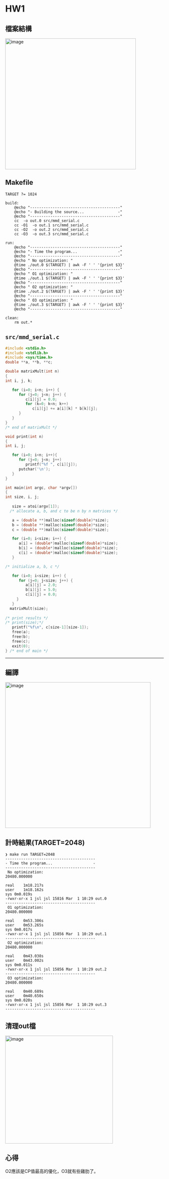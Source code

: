 # HW1

## 檔案結構
<img width="415" alt="image" src="https://user-images.githubusercontent.com/37164678/220504706-0ce63e9d-e9bd-4b27-a0c9-e5221588b814.png">

## Makefile
```make
TARGET ?= 1024

build:
	@echo "----------------------------------------"
	@echo "- Building the source...               -"
	@echo "----------------------------------------"
	cc 	-o out.0 src/mmd_serial.c
	cc -O1 	-o out.1 src/mmd_serial.c
	cc -O2 	-o out.2 src/mmd_serial.c
	cc -O3 	-o out.3 src/mmd_serial.c

run:
	@echo "----------------------------------------"
	@echo "- Time the program...                  -"
	@echo "----------------------------------------"
	@echo " No optimization: "
	@time ./out.0 $(TARGET) | awk -F ' ' '{print $3}'
	@echo "----------------------------------------"
	@echo " O1 optimization: "
	@time ./out.1 $(TARGET) | awk -F ' ' '{print $3}'
	@echo "----------------------------------------"
	@echo " O2 optimization: "
	@time ./out.2 $(TARGET) | awk -F ' ' '{print $3}'
	@echo "----------------------------------------"
	@echo " O3 optimization: "
	@time ./out.3 $(TARGET) | awk -F ' ' '{print $3}'
	@echo "----------------------------------------"

clean:
	rm out.*
```

## `src/mmd_serial.c`
```c
#include <stdio.h>
#include <stdlib.h>
#include <sys/time.h>
double **a, **b, **c;

double matrixMult(int n)
{
int i, j, k;

   for (i=0; i<n; i++) {
      for (j=0; j<n; j++) {
         c[i][j] = 0.0;
         for (k=0; k<n; k++)
            c[i][j] += a[i][k] * b[k][j];
      }
   }
}  
/* end of matrixMult */

void print(int n)
{
int i, j;

   for (i=0; i<n; i++){
      for (j=0; j<n; j++)
         printf("%f ", c[i][j]);
      putchar('\n');
   }
}

int main(int argc, char *argv[])
{
int size, i, j;
 
   size = atoi(argv[1]);
  /* allocate a, b, and c to be n by n matrices */

   a = (double **)malloc(sizeof(double)*size);
   b = (double **)malloc(sizeof(double)*size);
   c = (double **)malloc(sizeof(double)*size);

   for (i=0; i<size; i++) {
      a[i] = (double*)malloc(sizeof(double)*size);
      b[i] = (double*)malloc(sizeof(double)*size);
      c[i] = (double*)malloc(sizeof(double)*size);
   } 

/* initialize a, b, c */

   for (i=0; i<size; i++) {
      for (j=0; j<size; j++) {
         a[i][j] = 2.0;
         b[i][j] = 5.0;
         c[i][j] = 0.0;
     }
   }
  matrixMult(size);
 
/* print results */
/* print(size);*/ 
   printf("%f\n", c[size-1][size-1]);
   free(a);
   free(b);
   free(c);
   exit(0);
} /* end of main */

```

---

## 編譯
<img width="462" alt="image" src="https://user-images.githubusercontent.com/37164678/220504861-759bd81c-30d3-4a20-90cd-4e10e5e0116f.png">

## 計時結果(TARGET=2048)
```shell
❯ make run TARGET=2048
----------------------------------------
- Time the program...                  -
----------------------------------------
 No optimization: 
20480.000000

real	1m18.217s
user	1m18.162s
sys	0m0.019s
-rwxr-xr-x 1 jsl jsl 15816 Mar  1 10:29 out.0
----------------------------------------
 O1 optimization: 
20480.000000

real	0m53.306s
user	0m53.265s
sys	0m0.017s
-rwxr-xr-x 1 jsl jsl 15856 Mar  1 10:29 out.1
----------------------------------------
 O2 optimization: 
20480.000000

real	0m43.038s
user	0m43.002s
sys	0m0.011s
-rwxr-xr-x 1 jsl jsl 15856 Mar  1 10:29 out.2
----------------------------------------
 O3 optimization: 
20480.000000

real	0m40.689s
user	0m40.650s
sys	0m0.020s
-rwxr-xr-x 1 jsl jsl 15856 Mar  1 10:29 out.3
----------------------------------------
```

## 清理out檔
<img width="342" alt="image" src="https://user-images.githubusercontent.com/37164678/220505652-d70e37e7-3297-4ae6-bce3-fa97cb0db3ad.png">

## 心得
O2應該是CP值最高的優化，O3就有些雞肋了。
